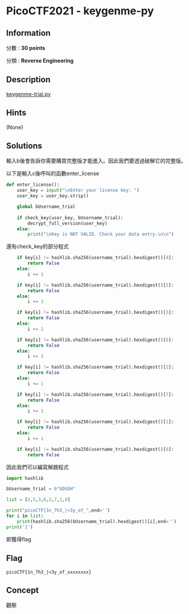 # PicoCTF2021 - keygenme-py

## Information

分數 : **30 points**

分類 : **Reverse Engineering**

## Description

[keygenme-trial.py](./keygenme-trial.py)

## Hints

(None)

## Solutions

輸入b後會告訴你需要購買完整版才能進入。因此我們要透過破解它的完整版。

以下是輸入c後呼叫的函數enter_license
```py
def enter_license():
    user_key = input("\nEnter your license key: ")
    user_key = user_key.strip()

    global bUsername_trial
    
    if check_key(user_key, bUsername_trial):
        decrypt_full_version(user_key)
    else:
        print("\nKey is NOT VALID. Check your data entry.\n\n")
```
還有check_key的部分程式
```py
    if key[i] != hashlib.sha256(username_trial).hexdigest()[4]:
        return False
    else:
        i += 1

    if key[i] != hashlib.sha256(username_trial).hexdigest()[5]:
        return False
    else:
        i += 1

    if key[i] != hashlib.sha256(username_trial).hexdigest()[3]:
        return False
    else:
        i += 1

    if key[i] != hashlib.sha256(username_trial).hexdigest()[6]:
        return False
    else:
        i += 1

    if key[i] != hashlib.sha256(username_trial).hexdigest()[2]:
        return False
    else:
        i += 1

    if key[i] != hashlib.sha256(username_trial).hexdigest()[7]:
        return False
    else:
        i += 1

    if key[i] != hashlib.sha256(username_trial).hexdigest()[1]:
        return False
    else:
        i += 1

    if key[i] != hashlib.sha256(username_trial).hexdigest()[8]:
        return False
```

因此我們可以編寫解題程式
```py
import hashlib

bUsername_trial = b"GOUGH"

list = [4,5,3,6,2,7,1,8]

print("picoCTF{1n_7h3_|<3y_of_",end='')
for i in list:
    print(hashlib.sha256(bUsername_trial).hexdigest()[i],end='')
print('}')
```
即獲得flag

## Flag
``picoCTF{1n_7h3_|<3y_of_xxxxxxxx}``

## Concept
觀察
